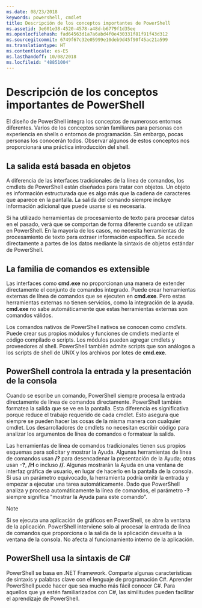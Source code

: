 ```yaml
---
ms.date: 08/23/2018
keywords: powershell, cmdlet
title: Descripción de los conceptos importantes de PowerShell
ms.assetid: 3e601e38-4520-4578-a48d-b6779f1d35ee
ms.openlocfilehash: fad64563d1a7a6abd4f0e430331f81f91f43d312
ms.sourcegitcommit: 6749f67c32e05999e10deb9d45f90f45ac21a599
ms.translationtype: HT
ms.contentlocale: es-ES
ms.lasthandoff: 10/08/2018
ms.locfileid: "48851004"
---
```

# <a name="understanding-important-powershell-concepts"></a>Descripción de los conceptos importantes de PowerShell

El diseño de PowerShell integra los conceptos de numerosos entornos diferentes. Varios de los conceptos serán familiares para personas con experiencia en shells o entornos de programación. Sin embargo, pocas personas los conocerán todos. Observar algunos de estos conceptos nos proporcionará una práctica introducción del shell.

## <a name="output-is-object-based"></a>La salida está basada en objetos

A diferencia de las interfaces tradicionales de la línea de comandos, los cmdlets de PowerShell están diseñados para tratar con objetos.
Un objeto es información estructurada que es algo más que la cadena de caracteres que aparece en la pantalla. La salida del comando siempre incluye información adicional que puede usarse si es necesaria.

Si ha utilizado herramientas de procesamiento de texto para procesar datos en el pasado, verá que se comportan de forma diferente cuando se utilizan en PowerShell. En la mayoría de los casos, no necesita herramientas de procesamiento de texto para extraer información específica. Se accede directamente a partes de los datos mediante la sintaxis de objetos estándar de PowerShell.

## <a name="the-command-family-is-extensible"></a>La familia de comandos es extensible

Las interfaces como **cmd.exe** no proporcionan una manera de extender directamente el conjunto de comandos integrado. Puede crear herramientas externas de línea de comandos que se ejecuten en **cmd.exe**. Pero estas herramientas externas no tienen servicios, como la integración de la ayuda. **cmd.exe** no sabe automáticamente que estas herramientas externas son comandos válidos.

Los comandos nativos de PowerShell nativos se conocen como *cmdlets*. Puede crear sus propios módulos y funciones de cmdlets mediante el código compilado o scripts. Los módulos pueden agregar cmdlets y proveedores al shell. PowerShell también admite scripts que son análogos a los scripts de shell de UNIX y los archivos por lotes de **cmd.exe**.

## <a name="powershell-handles-console-input-and-display"></a>PowerShell controla la entrada y la presentación de la consola

Cuando se escribe un comando, PowerShell siempre procesa la entrada directamente de línea de comandos directamente. PowerShell también formatea la salida que se ve en la pantalla. Esta diferencia es significativa porque reduce el trabajo requerido de cada cmdlet. Esto asegura que siempre se pueden hacer las cosas de la misma manera con cualquier cmdlet. Los desarrolladores de cmdlets no necesitan escribir código para analizar los argumentos de línea de comandos o formatear la salida.

Las herramientas de línea de comandos tradicionales tienen sus propios esquemas para solicitar y mostrar la Ayuda. Algunas herramientas de línea de comandos usan **/?** para desencadenar la presentación de la Ayuda; otras usan **-?**, **/H** o incluso **//**. Algunas mostrarán la Ayuda en una ventana de interfaz gráfica de usuario, en lugar de hacerlo en la pantalla de la consola. Si usa un parámetro equivocado, la herramienta podría omitir la entrada y empezar a ejecutar una tarea automáticamente.
Dado que PowerShell analiza y procesa automáticamente la línea de comandos, el parámetro **-?** siempre significa "mostrar la Ayuda para este comando".

> [!NOTE]
> Si se ejecuta una aplicación de gráficos en PowerShell, se abre la ventana de la aplicación.
> PowerShell interviene solo al procesar la entrada de línea de comandos que proporciona o la salida de la aplicación devuelta a la ventana de la consola. No afecta al funcionamiento interno de la aplicación.

## <a name="powershell-uses-some-c-syntax"></a>PowerShell usa la sintaxis de C#

PowerShell se basa en .NET Framework. Comparte algunas características de sintaxis y palabras clave con el lenguaje de programación C#. Aprender PowerShell puede hacer que sea mucho más fácil conocer C#. Para aquellos que ya estén familiarizados con C#, las similitudes pueden facilitar el aprendizaje de PowerShell.
